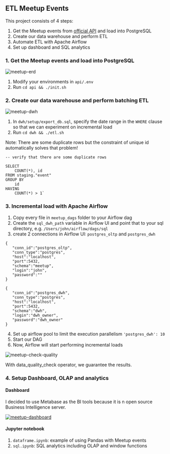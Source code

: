 ## ETL Meetup Events

This project consists of 4 steps:

1. Get the Meetup events from [official API](https://www.meetup.com/meetup_api/) and load into PostgreSQL
2. Create our data warehouse and perform ETL
3. Automate ETL with Apache Airflow 
4. Set up dashboard and SQL analytics


### 1. Get the Meetup events and load into PostgreSQL

![meetup-erd](https://github.com/tharid007/meetup-etl/blob/master/img/meetup-erd.png?raw=true)

1. Modify your environments in `api/.env`
2. Run `cd api && ./init.sh`

### 2. Create our data warehouse and perform batching ETL 

![meetup-dwh](https://github.com/tharid007/meetup-etl/blob/master/img/meetup-dwh.png?raw=true)

1. In `dwh/setup/export_db.sql`, specify the date range in the `WHERE` clause so that we can experiment on incremental load
2. Run `cd dwh && ./etl.sh`

Note: There are some duplicate rows but the constraint of unique id automatically solves that problem!

```
-- verify that there are some duplicate rows

SELECT 
	COUNT(*), id
FROM staging."event"
GROUP BY
	id
HAVING 
	COUNT(*) > 1`
```

### 3. Incremental load with Apache Airflow 

1. Copy every file in `meetup_dags` folder to your Airflow dag 
2. Create the `sql_dwh_path` variable in Airflow UI and point that to your sql directory, e.g. `/Users/john/airflow/dags/sql`
3. create 2 connections in Airflow UI: `postgres_oltp` and `postgres_dwh`
```
{
   "conn_id":"postgres_oltp",
   "conn_type":"postgres",
   "host":"localhost",
   "port":5432,
   "schema":"meetup",
   "login":"john",
   "password":""
}
 
{
   "conn_id":"postgres_dwh",
   "conn_type":"postgres",
   "host":"localhost",
   "port":5432,
   "schema":"dwh",
   "login":"dwh_owner",
   "password":"dwh_owner"
}
```
4. Set up airflow pool to limit the execution parallelism `'postgres_dwh': 10`
5. Start our DAG 
6. Now, Airflow will start performing incremental loads

![meetup-check-quality](https://github.com/tharid007/meetup-etl/blob/master/img/meetup-check-quality.png?raw=true)

With data_quality_check operator, we guarantee the results.

### 4. Setup Dashboard, OLAP and analytics

#### Dashboard
I decided to use Metabase as the BI tools because it is n open source Business Intelligence server.

[![meetup-dashboard](http://i.imgur.com/7YTMFQp.png)](https://vimeo.com/3514904 "Meetup Dashboard - Click to Watch!")

#### Jupyter notebook

1. `dataframe.ipynb`: example of using Pandas with Meetup events
2. `sql.ipynb`: SQL analytics including OLAP and window functions



